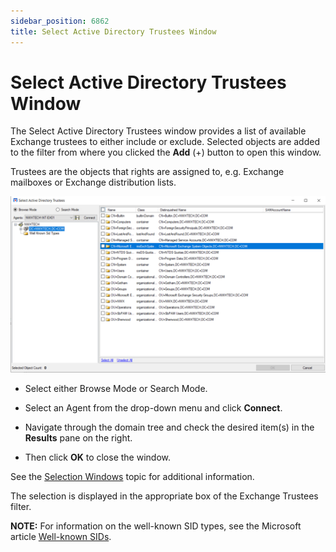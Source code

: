 ```yaml
---
sidebar_position: 6862
title: Select Active Directory Trustees Window
---
```


# Select Active Directory Trustees Window

The Select Active Directory Trustees window provides a list of available Exchange trustees to either include or exclude. Selected objects are added to the filter from where you clicked the **Add** (+) button to open this window.

Trustees are the objects that rights are assigned to, e.g. Exchange mailboxes or Exchange distribution lists.

![Select Active Directory Trustees Window](../../../../../../../../../static/images/ThreatPrevention_7.5/Content/Resources/Images/ThreatPrevention/Policies/SelectionWindows/ADTrustees.png "Select Active Directory Trustees Window")

* Select either Browse Mode or Search Mode.

* Select an Agent from the drop-down menu and click **Connect**.
* Navigate through the domain tree and check the desired item(s) in the **Results** pane on the right.
* Then click **OK** to close the window.

See the [Selection Windows](../Overview "Selection Windows") topic for additional information.

The selection is displayed in the appropriate box of the Exchange Trustees filter.

**NOTE:** For information on the well-known SID types, see the Microsoft article [Well-known SIDs](https://learn.microsoft.com/en-us/windows/win32/secauthz/well-known-sids "https://learn.microsoft.com/en-us/windows/win32/secauthz/well-known-sids").
